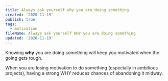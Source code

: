 ```yaml
---
title: Always ask yourself why you are doing something
created: '2020-11-19'
publish: true
tags:
  - motivation
fileName: Always ask yourself WHY you are doing something
updated: '2020-11-19'
---
```


Knowing **why** you are doing something will keep you motivated when the going gets tough.

When you are losing motivation to do something (especially in ambitious projects), having a strong WHY reduces chances of abandoning it midway.

